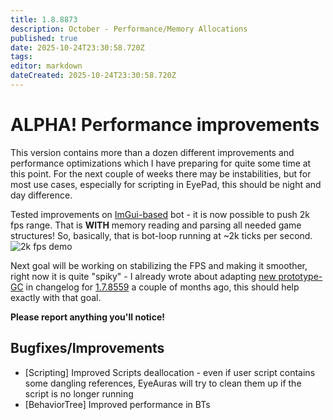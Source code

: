 ```yaml
---
title: 1.8.8873
description: October - Performance/Memory Allocations
published: true
date: 2025-10-24T23:30:58.720Z
tags: 
editor: markdown
dateCreated: 2025-10-24T23:30:58.720Z
---
```


# ALPHA! Performance improvements 
This version contains more than a dozen different improvements and performance optimizations which I have preparing for quite some time at this point. 
For the next couple of weeks there may be instabilities, but for most use cases, especially for scripting in EyePad, this should be night and day difference.

Tested improvements on [ImGui-based](https://wiki.eyeauras.net/en/scripting/imgui/getting-started) bot - it is now possible to push 2k fps range. That is **WITH** memory reading and parsing all needed game structures! So, basically, that is bot-loop running at ~2k ticks per second. 
![2k fps demo](https://s3.eyeauras.net/media/2025/10/ezgif-2a1e3536814952.gif)

Next goal will be working on stabilizing the FPS and making it smoother, right now it is quite "spiky" - I already wrote about adapting [new prototype-GC](https://blog.applied-algorithms.tech/a-sub-millisecond-gc-for-net) in changelog for [1.7.8559](/en/changelogs/8559) a couple of months ago, this should help exactly with that goal. 

**Please report anything you'll notice!**

## Bugfixes/Improvements
- [Scripting] Improved Scripts deallocation - even if user script contains some dangling references, EyeAuras will try to clean them up if the script is no longer running
- [BehaviorTree] Improved performance in BTs

